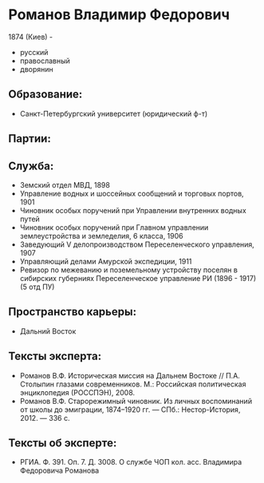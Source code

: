 # Романов Владимир Федорович
1874 (Киев)  - 
* русский
* православный
* дворянин
## Образование:
* Санкт-Петербургский университет (юридический ф-т) 
## Партии:
## Служба:
* Земский отдел МВД, 1898
* Управление водных и шоссейных сообщений и торговых портов, 1901
* Чиновник особых поручений при Управлении внутренних водных путей
* Чиновник особых поручений при Главном управлении землеустройства и земледелия, 6 класса, 1906 
* Заведующий V делопроизводством Переселенческого управления, 1907
* Управляющий делами Амурской экспедиции, 1911
* Ревизор по межеванию и поземельному устройству поселян в сибирских губерниях 
Переселенческое управление РИ (1896 - 1917)  (5 отд ПУ) 
## Пространство карьеры:
* Дальний Восток
## Тексты эксперта:
* Романов В.Ф. Историческая миссия на Дальнем Востоке // П.А. Столыпин глазами современников. М.: Российская политическая энциклопедия (РОССПЭН), 2008. 
* Романов В.Ф. Старорежимный чиновник. Из личных воспоминаний от школы до эмиграции, 1874–1920 гг. — СПб.: Нестор-История, 2012. — 336 с.
## Тексты об эксперте:
* РГИА. Ф. 391. Оп. 7. Д. 3008. О службе ЧОП кол. асс. Владимира Федоровича Романова